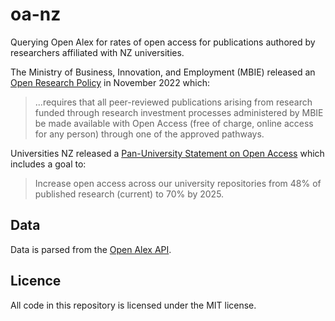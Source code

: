 # oa-nz

Querying Open Alex for rates of open access for publications authored by researchers affiliated with NZ universities. 

The Ministry of Business, Innovation, and Employment (MBIE) released an [Open Research Policy](https://www.mbie.govt.nz/science-and-technology/science-and-innovation/agencies-policies-and-budget-initiatives/open-research-policy/) in November 2022 which:

> ...requires that all peer-reviewed publications arising from research funded through research investment processes administered by MBIE be made available with Open Access (free of charge, online access for any person) through one of the approved pathways.

Universities NZ released a [Pan-University Statement on Open Access](https://www.universitiesnz.ac.nz/sites/default/files/uni-nz/documents/Open%20Access%20Statement.pdf) which includes a goal to:

> Increase open access across our university repositories from 48% of published research (current)
to 70% by 2025.

## Data

Data is parsed from the [Open Alex API](https://docs.openalex.org/).

## Licence

All code in this repository is licensed under the MIT license.